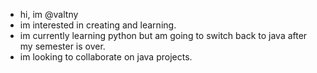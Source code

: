 - hi, im @valtny
- im interested in creating and learning.
- im currently learning python but am going to switch back to java after my semester is over.
- im looking to collaborate on java projects.

<!---
valtny/valtny is a ✨ special ✨ repository because its `README.md` (this file) appears on your GitHub profile.
You can click the Preview link to take a look at your changes.
--->
